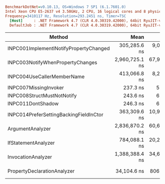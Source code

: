``` ini

BenchmarkDotNet=v0.10.13, OS=Windows 7 SP1 (6.1.7601.0)
Intel Xeon CPU E5-2637 v4 3.50GHz, 2 CPU, 16 logical cores and 8 physical cores
Frequency=3410117 Hz, Resolution=293.2451 ns, Timer=TSC
  [Host]     : .NET Framework 4.7 (CLR 4.0.30319.42000), 64bit RyuJIT-v4.7.2558.0
  DefaultJob : .NET Framework 4.7 (CLR 4.0.30319.42000), 64bit RyuJIT-v4.7.2558.0


```
|                                 Method |           Mean |         Error |        StdDev |  Gen 0 |  Gen 1 | Allocated |
|--------------------------------------- |---------------:|--------------:|--------------:|-------:|-------:|----------:|
| INPC001ImplementINotifyPropertyChanged |   305,285.6 ns |  9,045.350 ns |  26,242.20 ns | 4.3945 |      - |   29332 B |
|       INPC003NotifyWhenPropertyChanges | 2,960,725.1 ns | 67,987.062 ns | 198,321.45 ns |      - |      - |   16960 B |
|             INPC004UseCallerMemberName |   413,066.8 ns |  8,216.627 ns |  18,377.66 ns |      - |      - |     540 B |
|                  INPC007MissingInvoker |       237.3 ns |      5.101 ns |      14.55 ns | 0.0699 |      - |     440 B |
|             INPC008StructMustNotNotify |       243.6 ns |      6.158 ns |      17.67 ns | 0.0696 |      - |     440 B |
|                      INPC011DontShadow |       246.3 ns |      6.209 ns |      17.71 ns | 0.0699 |      - |     440 B |
| INPC014PreferSettingBackingFieldInCtor |   363,309.6 ns | 10,916.810 ns |  31,844.85 ns |      - |      - |     448 B |
|                       ArgumentAnalyzer | 2,836,870.2 ns | 60,674.265 ns | 170,137.14 ns |      - |      - |    3840 B |
|                    IfStatementAnalyzer |   784,088.1 ns | 20,239.603 ns |  58,395.88 ns |      - |      - |     448 B |
|                     InvocationAnalyzer | 1,388,388.4 ns | 34,641.430 ns |  99,392.76 ns |      - |      - |    2704 B |
|            PropertyDeclarationAnalyzer |    34,104.6 ns |    806.640 ns |   2,340.21 ns | 0.7629 | 0.0610 |    4958 B |
